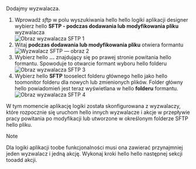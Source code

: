 Dodajmy wyzwalacza.

1. Wprowadź *sftp* w polu wyszukiwania hello hello logiki aplikacji designer wybierz hello **SFTP - podczas dodawania lub modyfikowania pliku** wyzwalacza   
   ![Obraz wyzwalacza SFTP 1](./media/connectors-create-api-sftp/trigger-1.png)  
2. Witaj **podczas dodawania lub modyfikowania pliku** otwiera formantu  
   ![Wyzwalacz SFTP — obraz 2](./media/connectors-create-api-sftp/trigger-2.png)  
3. Wybierz hello **...**  znajdujący się po prawej stronie powitania hello formantu. Spowoduje to otwarcie formant wyboru hello folderu  
   ![Obraz wyzwalacza SFTP 3](./media/connectors-create-api-sftp/action-1.png)  
4. Wybierz hello **SFTP** tooselect folderu głównego hello jako hello toomonitor folderu dla nowych lub zmienionych plików. Folder główny hello powiadomień jest teraz wyświetlana w hello **folderu** formantu.  
   ![Obraz wyzwalacza SFTP 4](./media/connectors-create-api-sftp/action-2.png)   

W tym momencie aplikację logiki została skonfigurowana z wyzwalaczy, które rozpocznie się uruchom hello innych wyzwalacze i akcje w przepływie pracy powitania po modyfikacji lub utworzone w określonym folderze SFTP hello pliku. 

> [!NOTE]
> Dla logiki aplikacji toobe funkcjonalności musi ona zawierać przynajmniej jeden wyzwalacz i jedną akcję. Wykonaj kroki hello hello następnej sekcji tooadd akcji.  
> 
> 

